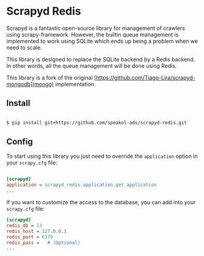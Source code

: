 
# Scrapyd Redis
Scrapyd is a fantastic open-source library for management of crawlers using scrapy-framework.
However, the builtin queue management is implemented to work using SQLite which ends up being a problem when we need to scale.

This library is designed to replace the SQLite backend by a Redis backend. In other words, all
the queue management will be done using Redis.

This library is a fork of the original [https://github.com/Tiago-Lira/scrapyd-mongodb](mongo) implementation 

## Install

```bash

$ pip install git+https://github.com/speakol-ads/scrapyd-redis.git

```

## Config

To start using this library you just need to override the `application` option in your `scrapy.cfg` file:
```cfg

[scrapyd]
application = scrapyd_redis.application.get_application
...

```

If you want to customize the access to the database, you can add into your `scrapy.cfg` file:

```cfg
[scrapyd]
redis_db = 13
redis_host = 127.0.0.1
redis_port = 6379
redis_pass =   # (Optional)
...

```

